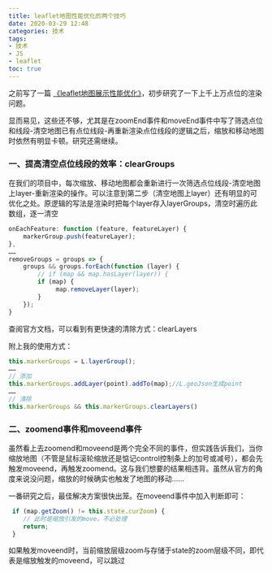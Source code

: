 ```yaml
---
title: leaflet地图性能优化的两个技巧
date: 2020-03-29 12:48
categories: 技术
tags: 
- 技术
- JS
- leaflet
toc: true
---
```


之前写了一篇 [《leaflet地图展示性能优化》](https://www.kuang2.cn/2020/03/15/leaflet%E7%82%B9%E4%BD%8D%E9%87%8D%E5%8F%A0%E6%88%96%E7%82%B9%E4%BD%8D%E8%A6%86%E7%9B%96%E9%97%AE%E9%A2%98%E7%A0%94%E7%A9%B6/)，初步研究了一下上千上万点位的渲染问题。

显而易见，这些还不够，尤其是在zoomEnd事件和moveEnd事件中写了筛选点位和线段-清空地图已有点位线段-再重新渲染点位线段的逻辑之后，缩放和移动地图时依然有明显卡顿。研究还需继续。

### 一、提高清空点位线段的效率：clearGroups 

在我们的项目中，每次缩放、移动地图都会重新进行一次筛选点位线段-清空地图上layer-重新渲染的操作。可以注意到第二步（清空地图上layer）还有明显的可优化之处。原逻辑的写法是渲染时把每个layer存入layerGroups，清空时遍历此数组，逐一清空

```JavaScript
onEachFeature: function (feature, featureLayer) {
    markerGroup.push(featureLayer);
},
……
removeGroups = groups => {
    groups && groups.forEach(function (layer) {
        // if (map && map.hasLayer(layer)) {
        if (map) {
             map.removeLayer(layer);
        }
    });
}
```

查阅官方文档，可以看到有更快速的清除方式：clearLayers

附上我的使用方式：

```JavaScript
this.markerGroups = L.layerGroup();
……
// 添加
this.markerGroups.addLayer(point).addTo(map);//L.geoJson生成point
……
// 清除
this.markerGroups && this.markerGroups.clearLayers()
```

### 二、zoomend事件和moveend事件 

虽然看上去zoomend和moveend是两个完全不同的事件，但实践告诉我们，当你缩放地图（不管是鼠标滚轮缩放还是惦记control控制条上的加号或减号），都会先触发moveend，再触发zoomend。这与我们想要的结果相违背。虽然从官方的角度来说没问题，缩放的时候确实也触发了地图的移动……

一番研究之后，最佳解决方案很快出笼。在moveend事件中加入判断即可：

```JavaScript
 if (map.getZoom() != this.state.curZoom) {
    // 此时是缩放引发的move。不必处理
    return;
 }
```

如果触发moveend时，当前缩放层级zoom与存储于state的zoom层级不同，即代表是缩放触发的moveend，可以跳过
